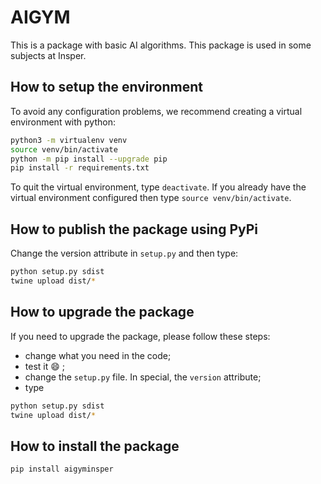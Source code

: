 # AIGYM

This is a package with basic AI algorithms. This package is used in some subjects at Insper. 

## How to setup the environment

To avoid any configuration problems, we recommend creating a virtual environment with python:

```bash
python3 -m virtualenv venv
source venv/bin/activate
python -m pip install --upgrade pip
pip install -r requirements.txt
```

To quit the virtual environment, type `deactivate`. If you already have the virtual environment configured then type `source venv/bin/activate`.

## How to publish the package using PyPi

Change the version attribute in `setup.py` and then type: 

```bash
python setup.py sdist
twine upload dist/*
```

## How to upgrade the package

If you need to upgrade the package, please follow these steps: 

* change what you need in the code;
* test it :smile: ;
* change the `setup.py` file. In special, the `version` attribute;
* type 

```bash
python setup.py sdist
twine upload dist/*
```

## How to install the package

```bash
pip install aigyminsper
```